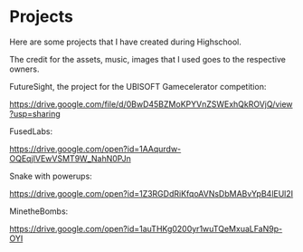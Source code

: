 # Projects
Here are some projects that I have created during Highschool.

The credit for the assets, music, images that I used goes to the respective owners.

FutureSight, the project for the UBISOFT Gamecelerator competition:

https://drive.google.com/file/d/0BwD45BZMoKPYVnZSWExhQkROVjQ/view?usp=sharing

FusedLabs: 

https://drive.google.com/open?id=1AAqurdw-OQEqjIVEwVSMT9W_NahN0PJn

Snake with powerups: 

https://drive.google.com/open?id=1Z3RGDdRiKfqoAVNsDbMABvYpB4lEUl2I

MinetheBombs: 

https://drive.google.com/open?id=1auTHKg0200yr1wuTQeMxuaLFaN9p-OYI
